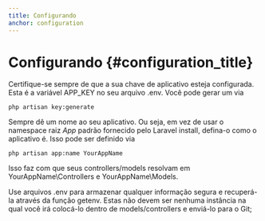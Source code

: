 ```yaml
---
title: Configurando
anchor: configuration
---
```


# Configurando {#configuration_title}

Certifique-se sempre de que a sua chave de aplicativo esteja configurada. Esta é a variável APP_KEY no seu arquivo .env. Você pode gerar um via 

```
php artisan key:generate
```

Sempre dê um nome ao seu aplicativo. Ou seja, em vez de usar o namespace raiz _App_ padrão fornecido pelo Laravel install, defina-o como o aplicativo é. Isso pode ser definido via

```
php artisan app:name YourAppName
```

Isso faz com que seus controllers/models resolvam em YourAppName\Controllers e YourAppName\Models.

Use arquivos .env para armazenar qualquer informação segura e recuperá-la através da função getenv. Estas não devem ser nenhuma instância na qual você irá colocá-lo dentro de models/controllers e enviá-lo para o Git;